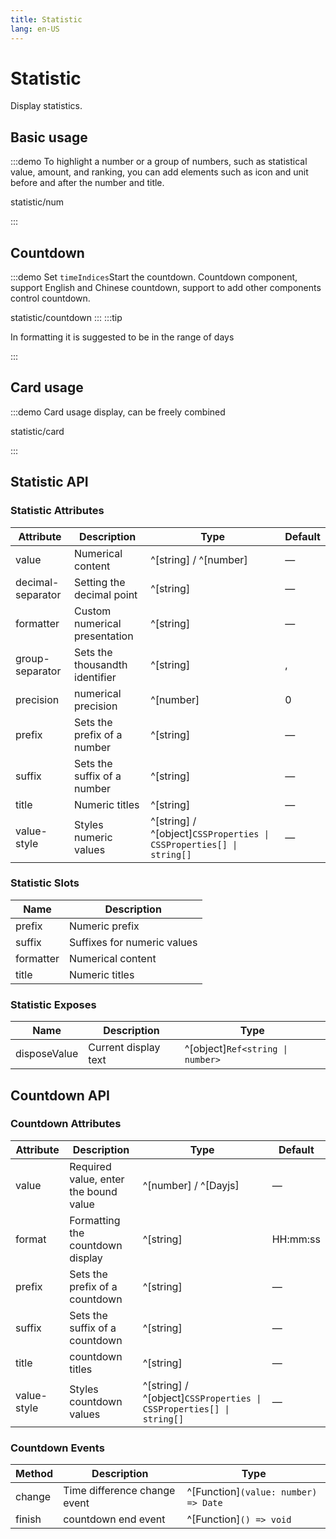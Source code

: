 ```yaml
---
title: Statistic
lang: en-US
---
```


# Statistic

Display statistics.

## Basic usage

:::demo To highlight a number or a group of numbers, such as statistical value, amount, and ranking, you can add elements such as icon and unit before and after the number and title.

statistic/num

:::

## Countdown

:::demo Set `timeIndices`Start the countdown. Countdown component, support English and Chinese countdown, support to add other components control countdown.

statistic/countdown
:::
:::tip

In formatting it is suggested to be in the range of days

:::

## Card usage

:::demo Card usage display, can be freely combined

statistic/card

:::

## Statistic API

### Statistic Attributes

| Attribute         | Description                    | Type                                                                | Default |
| ----------------- | ------------------------------ | ------------------------------------------------------------------- | ------- |
| value             | Numerical content              | ^[string] / ^[number]                                               | —       |
| decimal-separator | Setting the decimal point      | ^[string]                                                           | —       |
| formatter         | Custom numerical presentation  | ^[string]                                                           | —       |
| group-separator   | Sets the thousandth identifier | ^[string]                                                           | ,       |
| precision         | numerical precision            | ^[number]                                                           | 0       |
| prefix            | Sets the prefix of a number    | ^[string]                                                           | —       |
| suffix            | Sets the suffix of a number    | ^[string]                                                           | —       |
| title             | Numeric titles                 | ^[string]                                                           | —       |
| value-style       | Styles numeric values          | ^[string] / ^[object]`CSSProperties \| CSSProperties[] \| string[]` | —       |

### Statistic Slots

| Name      | Description                 |
| --------- | --------------------------- |
| prefix    | Numeric prefix              |
| suffix    | Suffixes for numeric values |
| formatter | Numerical content           |
| title     | Numeric titles              |

### Statistic Exposes

| Name         | Description          | Type                             |
| ------------ | -------------------- | -------------------------------- |
| disposeValue | Current display text | ^[object]`Ref<string \| number>` |

## Countdown API

### Countdown Attributes

| Attribute   | Description                           | Type                                                                | Default  |
| ----------- | ------------------------------------- | ------------------------------------------------------------------- | -------- |
| value       | Required value, enter the bound value | ^[number] / ^[Dayjs]                                                | —        |
| format      | Formatting the countdown display      | ^[string]                                                           | HH:mm:ss |
| prefix      | Sets the prefix of a countdown        | ^[string]                                                           | —        |
| suffix      | Sets the suffix of a countdown        | ^[string]                                                           | —        |
| title       | countdown titles                      | ^[string]                                                           | —        |
| value-style | Styles countdown values               | ^[string] / ^[object]`CSSProperties \| CSSProperties[] \| string[]` | —        |

### Countdown Events

| Method | Description                  | Type                                 |
| ------ | ---------------------------- | ------------------------------------ |
| change | Time difference change event | ^[Function]`(value: number) => Date` |
| finish | countdown end event          | ^[Function]`() => void`              |

<style lang="scss">
@use '../../examples/statistic/index.scss';
</style>
